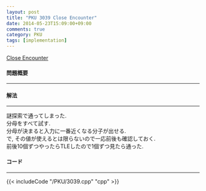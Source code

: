 ```yaml
---
layout: post
title: "PKU 3039 Close Encounter"
date: 2014-05-23T15:09:00+09:00
comments: true
category: PKU
tags: [implementation]
---
```


[Close Encounter](http://poj.org/problem?id=3039)

#### 問題概要

****

#### 解法

****

謎探索で通ってしまった.  
分母をすべて試す.  
分母が決まると入力に一番近くなる分子が出せる.  
で, その値が使えるとは限らないので一応前後も確認しておく.  
前後10個ずつやったらTLEしたので1個ずつ見たら通った.  

#### コード

****

{{< includeCode "/PKU/3039.cpp" "cpp" >}}
